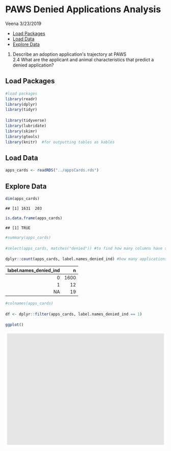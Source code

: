 PAWS Denied Applications Analysis
================
Veena
3/23/2019

-   [Load Packages](#load-packages)
-   [Load Data](#load-data)
-   [Explore Data](#explore-data)

1.  Describe an adoption application's trajectory at PAWS <br> 2.4 What are the applicant and animal characteristics that predict a denied application?

Load Packages
-------------

``` r
#load packages
library(readr)
library(dplyr)
library(tidyr)

library(tidyverse)
library(lubridate)
library(skimr)
library(gtools)
library(knitr)  #for outputting tables as kables
```

Load Data
---------

``` r
apps_cards <- readRDS("../appsCards.rds")
```

Explore Data
------------

``` r
dim(apps_cards)
```

    ## [1] 1631  203

``` r
is.data.frame(apps_cards)
```

    ## [1] TRUE

``` r
#summary(apps_cards)

#select(apps_cards, matches("denied")) #to find how many columns have some sort of indicator of the app being denied

dplyr::count(apps_cards, label.names_denied_ind) #how many applications were denied
```

|  label.names\_denied\_ind|     n|
|-------------------------:|-----:|
|                         0|  1600|
|                         1|    12|
|                        NA|    19|

``` r
#colnames(apps_cards)

df <- dplyr::filter(apps_cards, label.names_denied_ind == 1)

ggplot()
```

![](q4_denied_applications_files/figure-markdown_github/explore_data-1.png)
